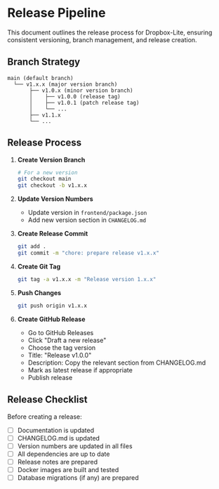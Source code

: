 # Release Pipeline

This document outlines the release process for Dropbox-Lite, ensuring consistent versioning, branch management, and release creation.

## Branch Strategy

```
main (default branch)
  └── v1.x.x (major version branch)
       ├── v1.0.x (minor version branch)
       │    ├── v1.0.0 (release tag)
       │    ├── v1.0.1 (patch release tag)
       │    └── ...
       ├── v1.1.x
       └── ...
```

## Release Process

1. **Create Version Branch**
   ```bash
   # For a new version
   git checkout main
   git checkout -b v1.x.x
   ```

2. **Update Version Numbers**
   - Update version in `frontend/package.json`
   - Add new version section in `CHANGELOG.md`

3. **Create Release Commit**
   ```bash
   git add .
   git commit -m "chore: prepare release v1.x.x"
   ```

4. **Create Git Tag**
   ```bash
   git tag -a v1.x.x -m "Release version 1.x.x"
   ```

5. **Push Changes**
   ```bash
   git push origin v1.x.x
   ```

6. **Create GitHub Release**
   - Go to GitHub Releases
   - Click "Draft a new release"
   - Choose the tag version
   - Title: "Release v1.0.0"
   - Description: Copy the relevant section from CHANGELOG.md
   - Mark as latest release if appropriate
   - Publish release

## Release Checklist

Before creating a release:

- [ ] Documentation is updated
- [ ] CHANGELOG.md is updated
- [ ] Version numbers are updated in all files
- [ ] All dependencies are up to date
- [ ] Release notes are prepared
- [ ] Docker images are built and tested
- [ ] Database migrations (if any) are prepared